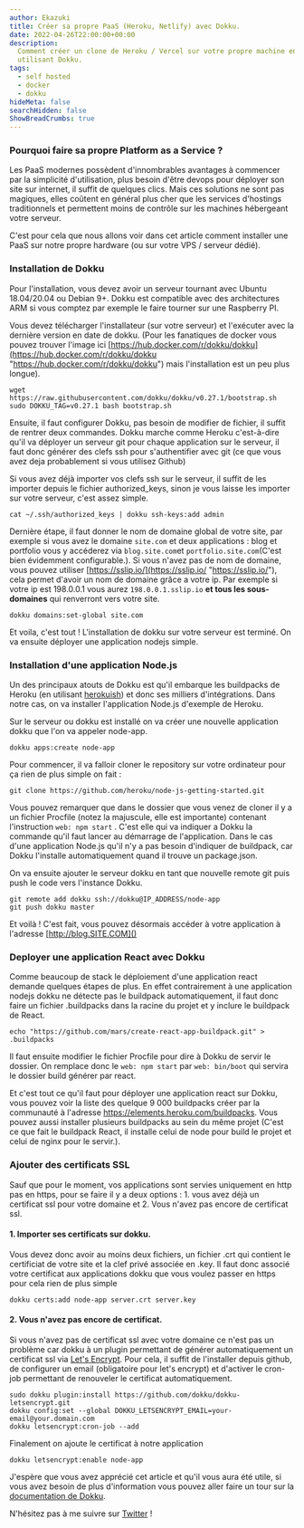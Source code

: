 ```yaml
---
author: Ekazuki
title: Créer sa propre PaaS (Heroku, Netlify) avec Dokku.
date: 2022-04-26T22:00:00+00:00
description:
  Comment créer un clone de Heroku / Vercel sur votre propre machine en
  utilisant Dokku.
tags:
  - self hosted
  - docker
  - dokku
hideMeta: false
searchHidden: false
ShowBreadCrumbs: true
---
```


### Pourquoi faire sa propre Platform as a Service ?

Les PaaS modernes possèdent d'innombrables avantages à commencer par la simplicité d'utilisation, plus besoin d'être devops pour déployer son site sur internet, il suffit de quelques clics. Mais ces solutions ne sont pas magiques, elles coûtent en général plus cher que les services d'hostings traditionnels et permettent moins de contrôle sur les machines hébergeant votre serveur.

C'est pour cela que nous allons voir dans cet article comment installer une PaaS sur notre propre hardware (ou sur votre VPS / serveur dédié).

### Installation de Dokku

Pour l'installation, vous devez avoir un serveur tournant avec Ubuntu 18.04/20.04 ou Debian 9+. Dokku est compatible avec des architectures ARM si vous comptez par exemple le faire tourner sur une Raspberry PI.

Vous devez télécharger l'installateur (sur votre serveur) et l'exécuter avec la dernière version en date de dokku. (Pour les fanatiques de docker vous pouvez trouver l'image ici [https://hub.docker.com/r/dokku/dokku](https://hub.docker.com/r/dokku/dokku "https://hub.docker.com/r/dokku/dokku") mais l'installation est un peu plus longue).

```shell
wget https://raw.githubusercontent.com/dokku/dokku/v0.27.1/bootstrap.sh
sudo DOKKU_TAG=v0.27.1 bash bootstrap.sh
```

Ensuite, il faut configurer Dokku, pas besoin de modifier de fichier, il suffit de rentrer deux commandes. Dokku marche comme Heroku c'est-à-dire qu'il va déployer un serveur git pour chaque application sur le serveur, il faut donc générer des clefs ssh pour s'authentifier avec git (ce que vous avez deja probablement si vous utilisez Github)

Si vous avez déjà importer vos clefs ssh sur le serveur, il suffit de les importer depuis le fichier authorized_keys, sinon je vous laisse les importer sur votre serveur, c'est assez simple.

```shell
cat ~/.ssh/authorized_keys | dokku ssh-keys:add admin
```

Dernière étape, il faut donner le nom de domaine global de votre site, par exemple si vous avez le domaine `site.com` et deux applications : blog et portfolio vous y accéderez via `blog.site.com`et `portfolio.site.com`(C'est bien évidemment configurable.). Si vous n'avez pas de nom de domaine, vous pouvez utiliser [https://sslip.io/](https://sslip.io/ "https://sslip.io/"), cela permet d'avoir un nom de domaine grâce a votre ip. Par exemple si votre ip est 198.0.0.1 vous aurez `198.0.0.1.sslip.io` **et tous les sous-domaines** qui renverront vers votre site.

```shell
dokku domains:set-global site.com
```

Et voila, c'est tout ! L'installation de dokku sur votre serveur est terminé. On va ensuite déployer une application nodejs simple.

### Installation d'une application Node.js

Un des principaux atouts de Dokku est qu'il embarque les buildpacks de Heroku (en utilisant [herokuish](https://github.com/gliderlabs/herokuish)) et donc ses milliers d'intégrations. Dans notre cas, on va installer l'application Node.js d'exemple de Heroku.

Sur le serveur ou dokku est installé on va créer une nouvelle application dokku que l'on va appeler node-app.

```shell
dokku apps:create node-app
```

Pour commencer, il va falloir cloner le repository sur votre ordinateur pour ça rien de plus simple on fait :

```shell
git clone https://github.com/heroku/node-js-getting-started.git
```

Vous pouvez remarquer que dans le dossier que vous venez de cloner il y a un fichier Procfile (notez la majuscule, elle est importante) contenant l'instruction `web: npm start` . C'est elle qui va indiquer a Dokku la commande qu'il faut lancer au démarrage de l'application. Dans le cas d'une application Node.js qu'il n'y a pas besoin d'indiquer de buildpack, car Dokku l'installe automatiquement quand il trouve un package.json.

On va ensuite ajouter le serveur dokku en tant que nouvelle remote git puis push le code vers l'instance Dokku.

```shell
git remote add dokku ssh://dokku@IP_ADDRESS/node-app
git push dokku master
```

Et voilà ! C'est fait, vous pouvez désormais accéder à votre application à l'adresse [http://blog.SITE.COM]()

### Deployer une application React avec Dokku

Comme beaucoup de stack le déploiement d'une application react demande quelques étapes de plus. En effet contrairement à une application nodejs dokku ne détecte pas le buildpack automatiquement, il faut donc faire un fichier .buildpacks dans la racine du projet et y inclure le buildpack de React.

```shell
echo "https://github.com/mars/create-react-app-buildpack.git" > .buildpacks
```

Il faut ensuite modifier le fichier Procfile pour dire à Dokku de servir le dossier. On remplace donc le `web: npm start` par `web: bin/boot` qui servira le dossier build générer par react.

Et c'est tout ce qu'il faut pour déployer une application react sur Dokku, vous pouvez voir la liste des quelque 9 000 buildpacks créer par la communauté à l'adresse https://elements.heroku.com/buildpacks. Vous pouvez aussi installer plusieurs buildpacks au sein du même projet (C'est ce que fait le buildpack React, il installe celui de node pour build le projet et celui de nginx pour le servir.).

### Ajouter des certificats SSL

Sauf que pour le moment, vos applications sont servies uniquement en http pas en https, pour se faire il y a deux options : 1. vous avez déjà un certificat ssl pour votre domaine et 2. Vous n'avez pas encore de certificat ssl.

#### 1. Importer ses certificats sur dokku.

Vous devez donc avoir au moins deux fichiers, un fichier .crt qui contient le certificiat de votre site et la clef privé associée en .key. Il faut donc associé votre certificat aux applications dokku que vous voulez passer en https pour cela rien de plus simple

```shell
dokku certs:add node-app server.crt server.key
```

#### 2. Vous n'avez pas encore de certificat.

Si vous n'avez pas de certificat ssl avec votre domaine ce n'est pas un problème car dokku à un plugin permettant de générer automatiquement un certificat ssl via [Let's Encrypt](https://letsencrypt.org/fr/). Pour cela, il suffit de l'installer depuis github, de configurer un email (obligatoire pour let's encrypt) et d'activer le cron-job permettant de renouveler le certificat automatiquement.

```shell
sudo dokku plugin:install https://github.com/dokku/dokku-letsencrypt.git
dokku config:set --global DOKKU_LETSENCRYPT_EMAIL=your-email@your.domain.com
dokku letsencrypt:cron-job --add
```

Finalement on ajoute le certificat à notre application

```shell
dokku letsencrypt:enable node-app
```

J'espère que vous avez apprécié cet article et qu'il vous aura été utile, si vous avez besoin de plus d'information vous pouvez aller faire un tour sur la [documentation de Dokku](https://dokku.com/docs/getting-started/installation/).

N'hésitez pas à me suivre sur [Twitter](https://twitter.com/ekazukiii) !
